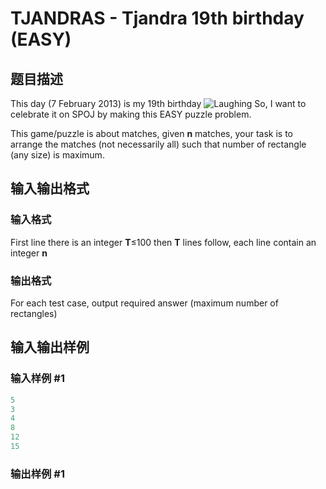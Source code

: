 # TJANDRAS - Tjandra 19th birthday (EASY)

## 题目描述

This day (7 February 2013) is my 19th birthday ![Laughing](../../../gfx/jscripts/tiny_mce/plugins/emotions/img/smiley-laughing.gif "Laughing") So, I want to celebrate it on SPOJ by making this EASY puzzle problem.

This game/puzzle is about matches, given **n** matches, your task is to arrange the matches (not necessarily all) such that number of rectangle (any size) is maximum.

## 输入输出格式

### 输入格式

First line there is an integer **T**≤100 then **T** lines follow, each line contain an integer **n**

### 输出格式

For each test case, output required answer (maximum number of rectangles)

## 输入输出样例

### 输入样例 #1

```cpp
5
3
4
8
12
15
```


### 输出样例 #1

```cpp

```
